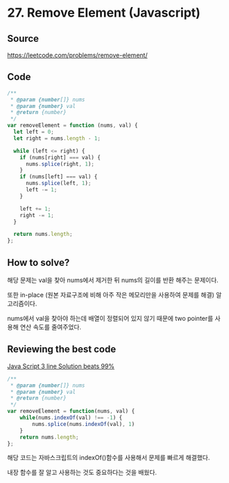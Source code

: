 # 27. Remove Element (Javascript)

## Source

https://leetcode.com/problems/remove-element/

## Code

```javascript
/**
 * @param {number[]} nums
 * @param {number} val
 * @return {number}
 */
var removeElement = function (nums, val) {
  let left = 0;
  let right = nums.length - 1;

  while (left <= right) {
    if (nums[right] === val) {
      nums.splice(right, 1);
    }
    if (nums[left] === val) {
      nums.splice(left, 1);
      left -= 1;
    }

    left += 1;
    right -= 1;
  }

  return nums.length;
};
```

## How to solve?

해당 문제는 val을 찾아 nums에서 제거한 뒤 nums의 길이를 반환 해주는 문제이다.

또한 in-place (원본 자료구조에 비해 아주 작은 메모리만을 사용하여 문제를 해결) 알고리즘이다.

nums에서 val을 찾아야 하는데 배열이 정렬되어 있지 않기 때문에 two pointer를 사용해 연산 속도를 줄여주었다.

## Reviewing the best code

[Java Script 3 line Solution beats 99%](https://leetcode.com/problems/remove-element/solutions/3250750/java-script-3-line-solution-beats-99/)

```javascript
/**
 * @param {number[]} nums
 * @param {number} val
 * @return {number}
 */
var removeElement = function(nums, val) {
    while(nums.indexOf(val) !== -1) {
        nums.splice(nums.indexOf(val), 1)
    }
    return nums.length;
};
```

해당 코드는 자바스크립트의 indexOf()함수를 사용해서 문제를 빠르게 해결했다.

내장 함수를 잘 알고 사용하는 것도 중요하다는 것을 배웠다.